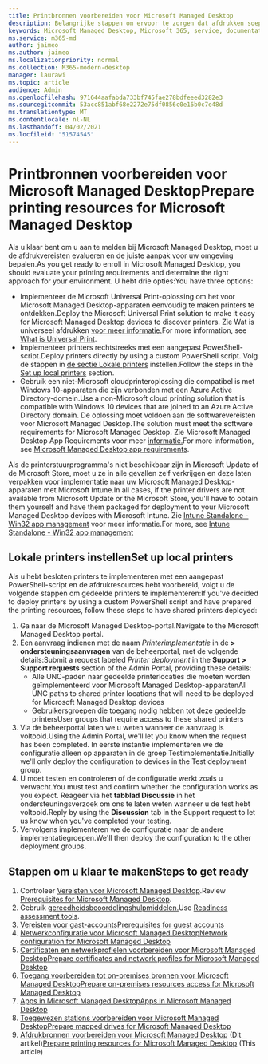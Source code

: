 ```yaml
---
title: Printbronnen voorbereiden voor Microsoft Managed Desktop
description: Belangrijke stappen om ervoor te zorgen dat afdrukken soepel verloopt
keywords: Microsoft Managed Desktop, Microsoft 365, service, documentatie
ms.service: m365-md
author: jaimeo
ms.author: jaimeo
ms.localizationpriority: normal
ms.collection: M365-modern-desktop
manager: laurawi
ms.topic: article
audience: Admin
ms.openlocfilehash: 971644aafabda733bf745fae278bdfeeed3282e3
ms.sourcegitcommit: 53acc851abf68e2272e75df0856c0e16b0c7e48d
ms.translationtype: MT
ms.contentlocale: nl-NL
ms.lasthandoff: 04/02/2021
ms.locfileid: "51574545"
---
```

# <a name="prepare-printing-resources-for-microsoft-managed-desktop"></a><span data-ttu-id="1657c-104">Printbronnen voorbereiden voor Microsoft Managed Desktop</span><span class="sxs-lookup"><span data-stu-id="1657c-104">Prepare printing resources for Microsoft Managed Desktop</span></span>

<span data-ttu-id="1657c-105">Als u klaar bent om u aan te melden bij Microsoft Managed Desktop, moet u de afdrukvereisten evalueren en de juiste aanpak voor uw omgeving bepalen.</span><span class="sxs-lookup"><span data-stu-id="1657c-105">As you get ready to enroll in Microsoft Managed Desktop, you should evaluate your printing requirements and determine the right approach for your environment.</span></span> <span data-ttu-id="1657c-106">U hebt drie opties:</span><span class="sxs-lookup"><span data-stu-id="1657c-106">You have three options:</span></span>
 
- <span data-ttu-id="1657c-107">Implementeer de Microsoft Universal Print-oplossing om het voor Microsoft Managed Desktop-apparaten eenvoudig te maken printers te ontdekken.</span><span class="sxs-lookup"><span data-stu-id="1657c-107">Deploy the Microsoft Universal Print solution to make it easy for Microsoft Managed Desktop devices to discover printers.</span></span> <span data-ttu-id="1657c-108">Zie Wat is universeel afdrukken [voor meer informatie.](/universal-print/fundamentals/universal-print-whatis)</span><span class="sxs-lookup"><span data-stu-id="1657c-108">For more information, see [What is Universal Print](/universal-print/fundamentals/universal-print-whatis).</span></span>
- <span data-ttu-id="1657c-109">Implementeer printers rechtstreeks met een aangepast PowerShell-script.</span><span class="sxs-lookup"><span data-stu-id="1657c-109">Deploy printers directly by using a custom PowerShell script.</span></span> <span data-ttu-id="1657c-110">Volg de stappen in [de sectie Lokale printers](#set-up-local-printers) instellen.</span><span class="sxs-lookup"><span data-stu-id="1657c-110">Follow the steps in the [Set up local printers](#set-up-local-printers) section.</span></span>
- <span data-ttu-id="1657c-111">Gebruik een niet-Microsoft cloudprinteroplossing die compatibel is met Windows 10-apparaten die zijn verbonden met een Azure Active Directory-domein.</span><span class="sxs-lookup"><span data-stu-id="1657c-111">Use a non-Microsoft cloud printing solution that is compatible with Windows 10 devices that are joined to an Azure Active Directory domain.</span></span> <span data-ttu-id="1657c-112">De oplossing moet voldoen aan de softwarevereisten voor Microsoft Managed Desktop.</span><span class="sxs-lookup"><span data-stu-id="1657c-112">The solution must meet the software requirements for Microsoft Managed Desktop.</span></span> <span data-ttu-id="1657c-113">Zie Microsoft Managed Desktop App Requirements voor meer [informatie.](../service-description/mmd-app-requirements.md)</span><span class="sxs-lookup"><span data-stu-id="1657c-113">For more information, see [Microsoft Managed Desktop app requirements](../service-description/mmd-app-requirements.md).</span></span>
 
<span data-ttu-id="1657c-114">Als de printerstuurprogramma's niet beschikbaar zijn in Microsoft Update of de Microsoft Store, moet u ze in alle gevallen zelf verkrijgen en deze laten verpakken voor implementatie naar uw Microsoft Managed Desktop-apparaten met Microsoft Intune.</span><span class="sxs-lookup"><span data-stu-id="1657c-114">In all cases, if the printer drivers are not available from Microsoft Update or the Microsoft Store, you'll have to obtain them yourself and have them packaged for deployment to your Microsoft Managed Desktop devices with Microsoft Intune.</span></span> <span data-ttu-id="1657c-115">Zie [Intune Standalone - Win32 app management](/mem/intune/apps/apps-win32-app-management) voor meer informatie.</span><span class="sxs-lookup"><span data-stu-id="1657c-115">For more, see [Intune Standalone - Win32 app management](/mem/intune/apps/apps-win32-app-management)</span></span>

## <a name="set-up-local-printers"></a><span data-ttu-id="1657c-116">Lokale printers instellen</span><span class="sxs-lookup"><span data-stu-id="1657c-116">Set up local printers</span></span>

<span data-ttu-id="1657c-117">Als u hebt besloten printers te implementeren met een aangepast PowerShell-script en de afdrukresources hebt voorbereid, volgt u de volgende stappen om gedeelde printers te implementeren:</span><span class="sxs-lookup"><span data-stu-id="1657c-117">If you've decided to deploy printers by using a custom PowerShell script and have prepared the printing resources, follow these steps to have shared printers deployed:</span></span>

1.  <span data-ttu-id="1657c-118">Ga naar de Microsoft Managed Desktop-portal.</span><span class="sxs-lookup"><span data-stu-id="1657c-118">Navigate to the Microsoft Managed Desktop portal.</span></span>
2.  <span data-ttu-id="1657c-119">Een aanvraag indienen met de naam *Printerimplementatie* in de **> ondersteuningsaanvragen** van de beheerportal, met de volgende details:</span><span class="sxs-lookup"><span data-stu-id="1657c-119">Submit a request labeled *Printer deployment* in the **Support > Support requests** section of the Admin Portal, providing these details:</span></span>
    - <span data-ttu-id="1657c-120">Alle UNC-paden naar gedeelde printerlocaties die moeten worden geïmplementeerd voor Microsoft Managed Desktop-apparaten</span><span class="sxs-lookup"><span data-stu-id="1657c-120">All UNC paths to shared printer locations that will need to be deployed for Microsoft Managed Desktop devices</span></span>
    - <span data-ttu-id="1657c-121">Gebruikersgroepen die toegang nodig hebben tot deze gedeelde printers</span><span class="sxs-lookup"><span data-stu-id="1657c-121">User groups that require access to these shared printers</span></span>
3.  <span data-ttu-id="1657c-122">Via de beheerportal laten we u weten wanneer de aanvraag is voltooid.</span><span class="sxs-lookup"><span data-stu-id="1657c-122">Using the Admin Portal, we'll let you know when the request has been completed.</span></span> <span data-ttu-id="1657c-123">In eerste instantie implementeren we de configuratie alleen op apparaten in de groep Testimplementatie.</span><span class="sxs-lookup"><span data-stu-id="1657c-123">Initially we'll only deploy the configuration to devices in the Test deployment group.</span></span>
4.  <span data-ttu-id="1657c-124">U moet testen en controleren of de configuratie werkt zoals u verwacht.</span><span class="sxs-lookup"><span data-stu-id="1657c-124">You must test and confirm whether the configuration works as you expect.</span></span> <span data-ttu-id="1657c-125">Reageer via het **tabblad Discussie** in het ondersteuningsverzoek om ons te laten weten wanneer u de test hebt voltooid.</span><span class="sxs-lookup"><span data-stu-id="1657c-125">Reply by using the **Discussion** tab in the Support request to let us know when you've completed your testing.</span></span>
5.  <span data-ttu-id="1657c-126">Vervolgens implementeren we de configuratie naar de andere implementatiegroepen.</span><span class="sxs-lookup"><span data-stu-id="1657c-126">We'll then deploy the configuration to the other deployment groups.</span></span>

## <a name="steps-to-get-ready"></a><span data-ttu-id="1657c-127">Stappen om u klaar te maken</span><span class="sxs-lookup"><span data-stu-id="1657c-127">Steps to get ready</span></span>

1. <span data-ttu-id="1657c-128">Controleer [Vereisten voor Microsoft Managed Desktop](prerequisites.md).</span><span class="sxs-lookup"><span data-stu-id="1657c-128">Review [Prerequisites for Microsoft Managed Desktop](prerequisites.md).</span></span>
2. <span data-ttu-id="1657c-129">Gebruik [gereedheidsbeoordelingshulpmiddelen.](readiness-assessment-tool.md)</span><span class="sxs-lookup"><span data-stu-id="1657c-129">Use [Readiness assessment tools](readiness-assessment-tool.md).</span></span>
3. [<span data-ttu-id="1657c-130">Vereisten voor gast-accounts</span><span class="sxs-lookup"><span data-stu-id="1657c-130">Prerequisites for guest accounts</span></span>](guest-accounts.md)
4. [<span data-ttu-id="1657c-131">Netwerkconfiguratie voor Microsoft Managed Desktop</span><span class="sxs-lookup"><span data-stu-id="1657c-131">Network configuration for Microsoft Managed Desktop</span></span>](network.md)
5. [<span data-ttu-id="1657c-132">Certificaten en netwerkprofielen voorbereiden voor Microsoft Managed Desktop</span><span class="sxs-lookup"><span data-stu-id="1657c-132">Prepare certificates and network profiles for Microsoft Managed Desktop</span></span>](certs-wifi-lan.md)
6. [<span data-ttu-id="1657c-133">Toegang voorbereiden tot on-premises bronnen voor Microsoft Managed Desktop</span><span class="sxs-lookup"><span data-stu-id="1657c-133">Prepare on-premises resources access for Microsoft Managed Desktop</span></span>](authentication.md)
7. [<span data-ttu-id="1657c-134">Apps in Microsoft Managed Desktop</span><span class="sxs-lookup"><span data-stu-id="1657c-134">Apps in Microsoft Managed Desktop</span></span>](apps.md)
8. [<span data-ttu-id="1657c-135">Toegewezen stations voorbereiden voor Microsoft Managed Desktop</span><span class="sxs-lookup"><span data-stu-id="1657c-135">Prepare mapped drives for Microsoft Managed Desktop</span></span>](mapped-drives.md)
9. <span data-ttu-id="1657c-136">[Afdrukbronnen voorbereiden voor Microsoft Managed Desktop](printing.md) (Dit artikel)</span><span class="sxs-lookup"><span data-stu-id="1657c-136">[Prepare printing resources for Microsoft Managed Desktop](printing.md) (This article)</span></span>
